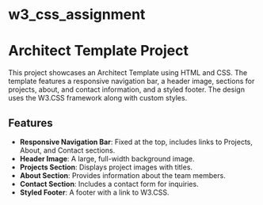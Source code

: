 # w3_css_assignment
# Architect Template Project

This project showcases an Architect Template using HTML and CSS. The template features a responsive navigation bar, a header image, sections for projects, about, and contact information, and a styled footer. The design uses the W3.CSS framework along with custom styles.

## Features

- **Responsive Navigation Bar**: Fixed at the top, includes links to Projects, About, and Contact sections.
- **Header Image**: A large, full-width background image.
- **Projects Section**: Displays project images with titles.
- **About Section**: Provides information about the team members.
- **Contact Section**: Includes a contact form for inquiries.
- **Styled Footer**: A footer with a link to W3.CSS.
